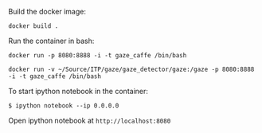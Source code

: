 Build the docker image:

    docker build .

Run the container in bash:

    docker run -p 8080:8888 -i -t gaze_caffe /bin/bash

    docker run -v ~/Source/ITP/gaze/gaze_detector/gaze:/gaze -p 8080:8888 -i -t gaze_caffe /bin/bash

To start ipython notebook in the container:

    $ ipython notebook --ip 0.0.0.0

Open ipython notebook at `http://localhost:8080`
